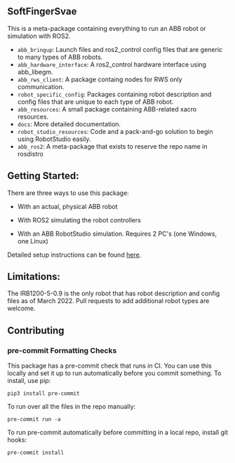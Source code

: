 ## SoftFingerSvae


This is a meta-package containing everything to run an ABB robot or simulation with ROS2.

- `abb_bringup`: Launch files and ros2_control config files that are generic to many types of ABB robots.
- `abb_hardware_interface`: A ros2_control hardware interface using abb_libegm.
- `abb_rws_client`: A package containg nodes for RWS only communication.
- `robot_specific_config`: Packages containing robot description and config files that are unique to each type of ABB robot.
- `abb_resources`: A small package containing ABB-related xacro resources.
- `docs`: More detailed documentation.
- `robot_studio_resources`: Code and a pack-and-go solution to begin using RobotStudio easily.
- `abb_ros2`: A meta-package that exists to reserve the repo name in rosdistro

## Getting Started:

There are three ways to use this package:

- With an actual, physical ABB robot

- With ROS2 simulating the robot controllers

- With an ABB RobotStudio simulation. Requires 2 PC's (one Windows, one Linux)

Detailed setup instructions can be found [here](docs/README.md).

## Limitations:

The IRB1200-5-0.9 is the only robot that has robot description and config files as of March 2022. Pull requests to add additional robot types are welcome.

## Contributing

### pre-commit Formatting Checks

This package has a pre-commit check that runs in CI. You can use this locally and set it up to run automatically before you commit something. To install, use pip:

    pip3 install pre-commit

To run over all the files in the repo manually:

    pre-commit run -a

To run pre-commit automatically before committing in a local repo, install git hooks:

    pre-commit install